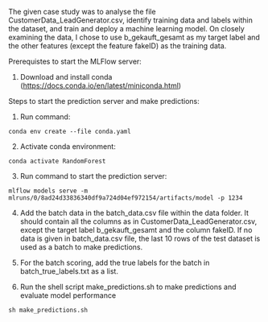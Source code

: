 The given case study was to analyse the file CustomerData_LeadGenerator.csv, identify training data and labels within the dataset, and train and deploy a machine learning model. On closely examining the data, I chose to use b_gekauft_gesamt as my target label and the other features (except the feature fakeID) as the training data. 

Prerequistes to start the MLFlow server:
1. Download and install conda (https://docs.conda.io/en/latest/miniconda.html)

Steps to start the prediction server and make predictions:
1. Run command:
```
conda env create --file conda.yaml
```
2. Activate conda environment:
```
conda activate RandomForest
```
3. Run command to start the prediction server:
```
mlflow models serve -m mlruns/0/8ad24d33836340df9a724d04ef972154/artifacts/model -p 1234
```
4. Add the batch data in the batch_data.csv file within the data folder. It should contain all the columns as in CustomerData_LeadGenerator.csv, except the target label b_gekauft_gesamt and the column fakeID. If no data is given in batch_data.csv file, the last 10 rows of the test dataset is used as a batch to make predictions. 

5. For the batch scoring, add the true labels for the batch in batch_true_labels.txt as a list. 

6. Run the shell script make_predictions.sh to make predictions and evaluate model performance 
```
sh make_predictions.sh
```
